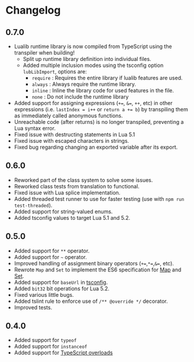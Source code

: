 # Changelog

## 0.7.0
* Lualib runtime library is now compiled from TypeScript using the transpiler when building!
    * Split up runtime library definition into individual files.
    * Added multiple inclusion modes using the tsconfig option `lubLibImport`, options are:
        * `require` : Requires the entire library if lualib features are used.
        * `always` : Always require the runtime library.
        * `inline` : Inline the library code for used features in the file.
        * `none` : Do not include the runtime library
* Added support for assigning expressions (`+=`, `&=`, `++`, etc) in other expressions (i.e. `lastIndex = i++` or `return a += b`) by transpiling them as immediately called anonymous functions.
* Unreachable code (after returns) is no longer transpiled, preventing a Lua syntax error.
* Fixed issue with destructing statements in Lua 5.1
* Fixed issue with escaped characters in strings.
* Fixed bug regarding changing an exported variable after its export.


## 0.6.0
* Reworked part of the class system to solve some issues.
* Reworked class tests from translation to functional.
* Fixed issue with Lua splice implementation.
* Added threaded test runner to use for faster testing (use with `npm run test-threaded`).
* Added support for string-valued enums.
* Added tsconfig values to target Lua 5.1 and 5.2.

## 0.5.0
* Added support for `**` operator.
* Added support for `~` operator.
* Improved handling of assignment binary operators (`+=`,`*=`,`&=`, etc).
* Rewrote `Map` and `Set` to implement the ES6 specification for [Map](https://developer.mozilla.org/en-US/docs/Web/JavaScript/Reference/Global_Objects/Map) and [Set](https://developer.mozilla.org/en-US/docs/Web/JavaScript/Reference/Global_Objects/Set).
* Added support for `baseUrl` in [tsconfig](https://www.typescriptlang.org/docs/handbook/tsconfig-json.html).
* Added `bit32` bit operations for Lua 5.2.
* Fixed various little bugs.
* Added tslint rule to enforce use of `/** @override */` decorator.
* Improved tests.

## 0.4.0
* Added support for `typeof`
* Added support for `instanceof`
* Added support for [TypeScript overloads](https://www.typescriptlang.org/docs/handbook/functions.html#overloads)
